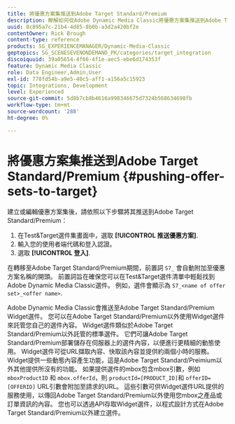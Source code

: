 ```yaml
---
title: 將優惠方案集推送到Adobe Target Standard/Premium
description: 瞭解如何從Adobe Dynamic Media Classic將優惠方案集推送到Adobe Target Standard/Premium。
uuid: 8c895a7c-21b4-4d85-8b0b-a3d2a420bf2e
contentOwner: Rick Brough
content-type: reference
products: SG_EXPERIENCEMANAGER/Dynamic-Media-Classic
geptopics: SG_SCENESEVENONDEMAND_PK/categories/target_integration
discoiquuid: 39a05654-4f66-4f1e-aec5-ebe6d174353f
feature: Dynamic Media Classic
role: Data Engineer,Admin,User
exl-id: 778fd54b-a9e5-40c5-aff1-a156a5c15923
topic: Integrations, Development
level: Experienced
source-git-commit: 5d8b7cb8b4616a998346675d7324b568634698fb
workflow-type: tm+mt
source-wordcount: '288'
ht-degree: 0%

---
```


# 將優惠方案集推送到Adobe Target Standard/Premium {#pushing-offer-sets-to-target}

建立或編輯優惠方案集後，請依照以下步驟將其推送到Adobe Target Standard/Premium：

1. 在Test&amp;Target選件集畫面中，選取 **[!UICONTROL 推送優惠方案]**.
1. 輸入您的使用者端代碼和登入認證。
1. 選取 **[!UICONTROL 登入]**.

在轉移至Adobe Target Standard/Premium期間，前置詞 `S7_` 會自動附加至優惠方案名稱的開頭。 前置詞旨在確保您可以在Test&amp;Target選件清單中輕鬆找到Adobe Dynamic Media Classic選件。 例如，選件會顯示為 `S7_<name of offer set>_<offer name>`.

Adobe Dynamic Media Classic會推送至Adobe Target Standard/Premium Widget選件。 您可以在Adobe Target Standard/Premium以外使用Widget選件來託管您自己的選件內容。 Widget選件類似於Adobe Target Standard/Premium以外託管的標準選件。 它們可讓Adobe Target Standard/Premium部署儲存在伺服器上的選件內容，以便進行更精細的動態使用。 Widget選件可從URL擷取內容、快取該內容並提供約兩個小時的服務。 Widget提供一些動態內容產生功能，這是Adobe Target Standard/Preimium以外其他提供所沒有的功能。 如果提供選件的mbox包含mbox引數，例如 `mboxProductID` 和 `mbox.offerId`，則 `productId=[PRODUCT_ID]`和 `offerID=[OFFERID]` URL引數會附加至請求的URL。 這些引數可供Widget選件URL提供的服務使用，以傳回Adobe Target Standard/Premium以外使用您mbox之產品或訂單資訊的內容。 您也可以透過API存取Widget選件，以程式設計方式在Adobe Target Standard/Premium以外建立選件。
